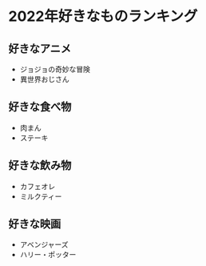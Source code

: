 # 2022年好きなものランキング

## 好きなアニメ
- ジョジョの奇妙な冒険
- 異世界おじさん

## 好きな食べ物
- 肉まん
- ステーキ

## 好きな飲み物
- カフェオレ
- ミルクティー

## 好きな映画
- アベンジャーズ
- ハリー・ポッター
